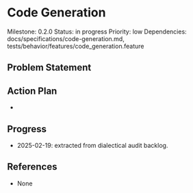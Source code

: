 # Code Generation
Milestone: 0.2.0
Status: in progress
Priority: low
Dependencies: docs/specifications/code-generation.md, tests/behavior/features/code_generation.feature

## Problem Statement
<description>


## Action Plan
- <tasks>

## Progress
- 2025-02-19: extracted from dialectical audit backlog.

## References
- None
